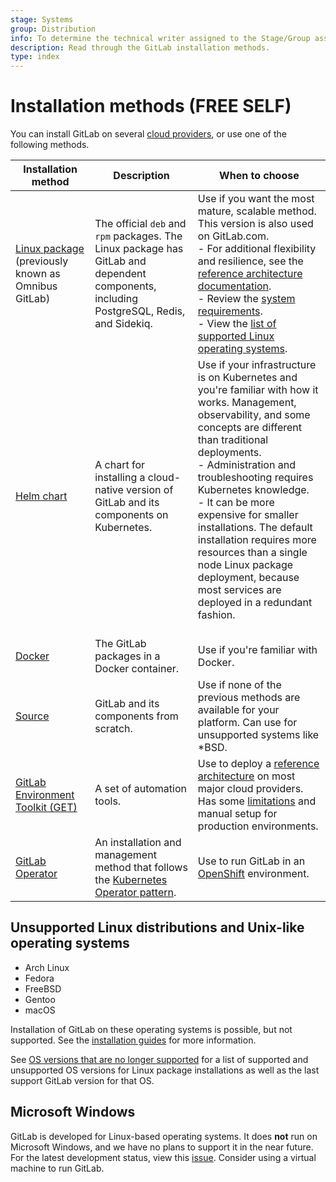 ```yaml
---
stage: Systems
group: Distribution
info: To determine the technical writer assigned to the Stage/Group associated with this page, see https://about.gitlab.com/handbook/product/ux/technical-writing/#assignments
description: Read through the GitLab installation methods.
type: index
---
```


# Installation methods **(FREE SELF)**

You can install GitLab on several [cloud providers](cloud_providers.md),
or use one of the following methods.

| Installation method                                            | Description | When to choose |
|----------------------------------------------------------------|-------------|----------------|
| [Linux package](https://docs.gitlab.com/omnibus/installation/) (previously known as Omnibus GitLab) | The official `deb` and `rpm` packages. The Linux package has GitLab and dependent components, including PostgreSQL, Redis, and Sidekiq. | Use if you want the most mature, scalable method. This version is also used on GitLab.com. <br>- For additional flexibility and resilience, see the [reference architecture documentation](../administration/reference_architectures/index.md).<br>- Review the [system requirements](requirements.md).<br>- View the [list of supported Linux operating systems](../administration/package_information/supported_os.md#supported-operating-systems). |
| [Helm chart](https://docs.gitlab.com/charts/)                 | A chart for installing a cloud-native version of GitLab and its components on Kubernetes. | Use if your infrastructure is on Kubernetes and you're familiar with how it works. Management, observability, and some concepts are different than traditional deployments.<br/>- Administration and troubleshooting requires Kubernetes knowledge.<br/>- It can be more expensive for smaller installations. The default installation requires more resources than a single node Linux package deployment, because most services are deployed in a redundant fashion.<br/><br/>  |
| [Docker](docker.md)              | The GitLab packages in a Docker container. | Use if you're familiar with Docker. |
| [Source](installation.md)                                      | GitLab and its components from scratch. | Use if none of the previous methods are available for your platform. Can use for unsupported systems like \*BSD.|
| [GitLab Environment Toolkit (GET)](https://gitlab.com/gitlab-org/gitlab-environment-toolkit#documentation) | A set of automation tools. | Use to deploy a [reference architecture](../administration/reference_architectures/index.md) on most major cloud providers. Has some [limitations](https://gitlab.com/gitlab-org/gitlab-environment-toolkit#missing-features-to-be-aware-of) and manual setup for production environments. |
| [GitLab Operator](https://docs.gitlab.com/operator/)   | An installation and management method that follows the [Kubernetes Operator pattern](https://kubernetes.io/docs/concepts/extend-kubernetes/operator/). | Use to run GitLab in an [OpenShift](openshift_and_gitlab/index.md) environment. |

## Unsupported Linux distributions and Unix-like operating systems

- Arch Linux
- Fedora
- FreeBSD
- Gentoo
- macOS

Installation of GitLab on these operating systems is possible, but not supported.
See the [installation guides](https://about.gitlab.com/install/) for more information.

See [OS versions that are no longer supported](../administration/package_information/supported_os.md#os-versions-that-are-no-longer-supported)
for a list of supported and unsupported OS versions for Linux package installations as well as the last support GitLab version for that OS.

## Microsoft Windows

GitLab is developed for Linux-based operating systems.
It does **not** run on Microsoft Windows, and we have no plans to support it in the near future. For the latest development status, view this [issue](https://gitlab.com/gitlab-org/gitlab/-/issues/22337).
Consider using a virtual machine to run GitLab.

